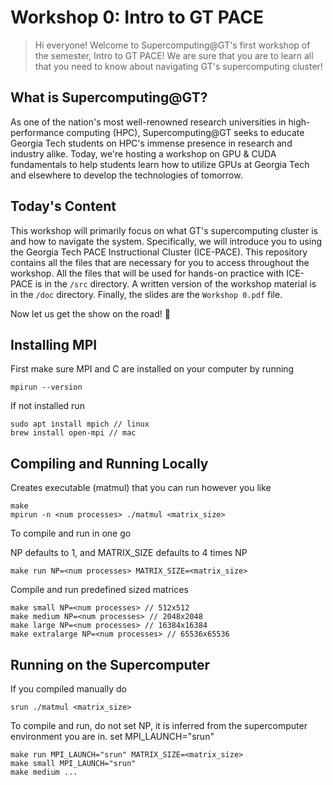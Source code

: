 # Workshop 0: Intro to GT PACE

> Hi everyone! Welcome to Supercomputing@GT's first workshop of the semester, Intro to GT PACE! We are sure that you are to learn all that you need to know about navigating GT's supercomputing cluster!

## What is Supercomputing@GT?

As one of the nation's most well-renowned research universities in high-performance computing (HPC), Supercomputing@GT seeks to educate Georgia Tech students on HPC's immense presence in research and industry alike. Today, we're hosting a workshop on GPU & CUDA fundamentals to help students learn how to utilize GPUs at Georgia Tech and elsewhere to develop the technologies of tomorrow.

## Today's Content

This workshop will primarily focus on what GT's supercomputing cluster is and how to navigate the system. Specifically, we will introduce you to using the Georgia Tech PACE Instructional Cluster (ICE-PACE). This repository contains all the files that are necessary for you to access throughout the workshop. All the files that will be used for hands-on practice with ICE-PACE is in the `/src` directory. A written version of the workshop material is in the `/doc` directory. Finally, the slides are the `Workshop 0.pdf` file.

Now let us get the show on the road! :confetti_ball:
## Installing MPI

First make sure MPI and C are installed on your computer by running
```
mpirun --version
```
If not installed run
```
sudo apt install mpich // linux
brew install open-mpi // mac
```

## Compiling and Running Locally

Creates executable (matmul) that you can run however you like
```
make 
mpirun -n <num processes> ./matmul <matrix_size>
```
To compile and run in one go

NP defaults to 1, and MATRIX_SIZE defaults to 4 times NP
```
make run NP=<num processes> MATRIX_SIZE=<matrix_size> 
```
Compile and run predefined sized matrices
```
make small NP=<num processes> // 512x512
make medium NP=<num processes> // 2048x2048
make large NP=<num processes> // 16384x16384
make extralarge NP=<num processes> // 65536x65536
```

## Running on the Supercomputer

If you compiled manually do
```
srun ./matmul <matrix_size>
```
To compile and run, do not set NP, it is inferred from the supercomputer environment you are in.
set MPI_LAUNCH="srun"
```
make run MPI_LAUNCH="srun" MATRIX_SIZE=<matrix_size>
make small MPI_LAUNCH="srun"
make medium ...
```